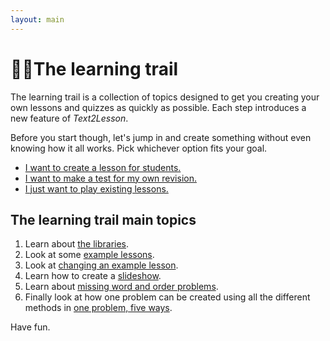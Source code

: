 ```yaml
---
layout: main
---
```


# 👩‍🎓The learning trail

The learning trail is a collection of topics designed to get you creating your own
lessons and quizzes as quickly as possible. Each step introduces a new feature of
_Text2Lesson_.

Before you start though, let's jump in and create something without even knowing
how it all works. Pick whichever option fits your goal.

- [I want to create a lesson for students.](./create-a-lesson-for-students.md)
- [I want to make a test for my own revision.](./create-a-revision-test.md)
- [I just want to play existing lessons.](./i-just-want-to-play.md)

## The learning trail main topics

1. Learn about [the libraries](the-libraries.md).
1. Look at some [example lessons](examples.md).
1. Look at [changing an example lesson](changing-an-example-lesson.md).
1. Learn how to create a [slideshow](slideshows.md).
1. Learn about [missing word and order problems](missing-word-and-order.md).
1. Finally look at how one problem can be created using all the different methods in [one problem, five ways](./one-problem-five-ways.md).

Have fun.
